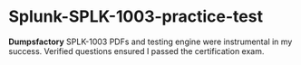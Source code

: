 # Splunk-SPLK-1003-practice-test
**Dumpsfactory** SPLK-1003 PDFs and testing engine were instrumental in my success. Verified questions ensured I passed the certification exam.

